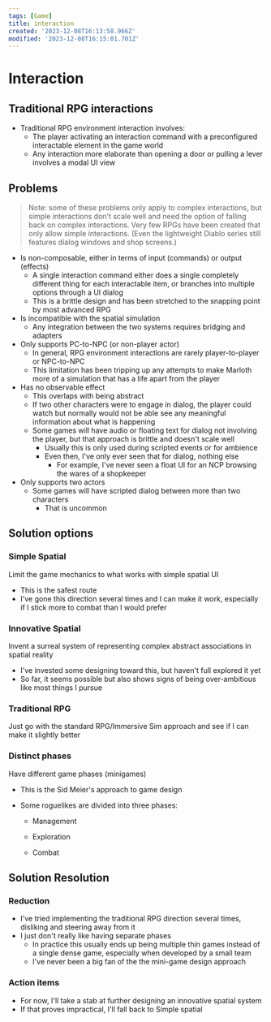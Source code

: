 ```yaml
---
tags: [Game]
title: interaction
created: '2023-12-08T16:13:58.966Z'
modified: '2023-12-08T16:15:01.701Z'
---
```


# Interaction

## Traditional RPG interactions

* Traditional RPG environment interaction involves:
  * The player activating an interaction command with a preconfigured interactable element in the game world
  * Any interaction more elaborate than opening a door or pulling a lever involves a modal UI view

## Problems

> Note: some of these problems only apply to complex interactions, but simple interactions don't scale well and need the option of falling back on complex interactions.  Very few RPGs have been created that only allow simple interactions.  (Even the lightweight Diablo series still features dialog windows and shop screens.)

* Is non-composable, either in terms of input (commands) or output (effects)
  * A single interaction command either does a single completely different thing for each interactable item, or branches into multiple options through a UI dialog
  * This is a brittle design and has been stretched to the snapping point by most advanced RPG
* Is incompatible with the spatial simulation
  * Any integration between the two systems requires bridging and adapters
* Only supports PC-to-NPC (or non-player actor)
  * In general, RPG environment interactions are rarely player-to-player or NPC-to-NPC
  * This limitation has been tripping up any attempts to make Marloth more of a simulation that has a life apart from the player
* Has no observable effect
  * This overlaps with being abstract
  * If two other characters were to engage in dialog, the player could watch but normally would not be able see any meaningful information about what is happening
  * Some games will have audio or floating text for dialog not involving the player, but that approach is brittle and doesn't scale well
    * Usually this is only used during scripted events or for ambience
    * Even then, I've only ever seen that for dialog, nothing else
      * For example, I've never seen a float UI for an NCP browsing the wares of a shopkeeper
* Only supports two actors
  * Some games will have scripted dialog between more than two characters
    * That is uncommon

## Solution options

### Simple Spatial

Limit the game mechanics to what works with simple spatial UI

* This is the safest route
* I've gone this direction several times and I can make it work, especially if I stick more to combat than I would prefer

### Innovative Spatial

Invent a surreal system of representing complex abstract associations in spatial reality

* I've invested some designing toward this, but haven't full explored it yet
* So far, it seems possible but also shows signs of being over-ambitious like most things I pursue

### Traditional RPG

Just go with the standard RPG/Immersive Sim approach and see if I can make it slightly better

### Distinct phases

Have different game phases (minigames)

* This is the Sid Meier's approach to game design

* Some roguelikes are divided into three phases:

  * Management
  * Exploration

  * Combat

## Solution Resolution

### Reduction

* I've tried implementing the traditional RPG direction several times, disliking and steering away from it
* I just don't really like having separate phases
  * In practice this usually ends up being multiple thin games instead of a single dense game, especially when developed by a small team
  * I've never been a big fan of the the mini-game design approach

### Action items

* For now, I'll take a stab at further designing an innovative spatial system
* If that proves impractical, I'll fall back to Simple spatial
